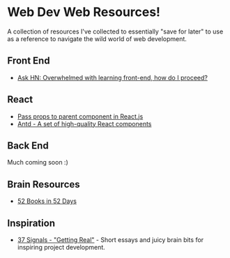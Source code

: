 # Web Dev Web Resources!
A collection of resources I've collected to essentially "save for later" to use as a reference to navigate the wild world of web development.

## Front End
- [Ask HN: Overwhelmed with learning front-end, how do I proceed?](https://news.ycombinator.com/item?id=12882816)

## React
- [Pass props to parent component in React.js](http://stackoverflow.com/questions/22639534/pass-props-to-parent-component-in-react-js)
- [Antd -  A set of high-quality React components](https://ant.design/docs/react/introduce)

## Back End
Much coming soon :)

## Brain Resources
- [52 Books in 52 Days](https://www.quora.com/I-want-to-read-52-books-in-52-weeks-Which-books-changed-your-life)

## Inspiration
- [37 Signals - "Getting Real"](http://gettingreal.37signals.com/toc.php) - Short essays and juicy brain bits for inspiring project development.
